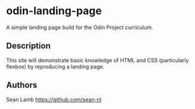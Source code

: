 # odin-landing-page
A simple landing page build for the Odin Project curriculum.

## Description
This site will demonstrate basic knowledge of HTML and CSS (particularly flexbox) by reproducing a landing page.

## Authors
Sean Lamb
https://github.com/sean-nl
